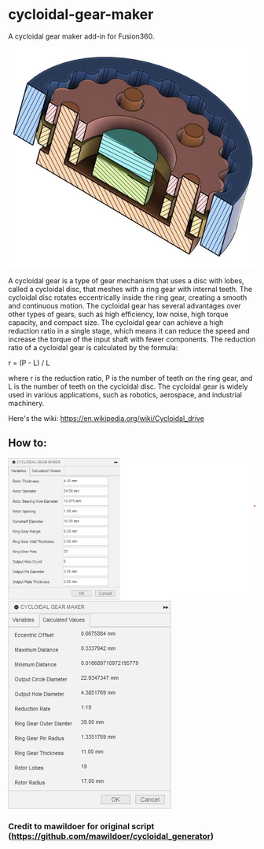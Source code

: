 # cycloidal-gear-maker
A cycloidal gear maker add-in for Fusion360.

![Go to media folder](media/gear_cross_section.jpg)

A cycloidal gear is a type of gear mechanism that uses a disc with lobes, called a cycloidal disc, that meshes with a ring gear with internal teeth. The cycloidal disc rotates eccentrically inside the ring gear, creating a smooth and continuous motion. The cycloidal gear has several advantages over other types of gears, such as high efficiency, low noise, high torque capacity, and compact size. The cycloidal gear can achieve a high reduction ratio in a single stage, which means it can reduce the speed and increase the torque of the input shaft with fewer components. The reduction ratio of a cycloidal gear is calculated by the formula:

r = (P - L) / L

where r is the reduction ratio, P is the number of teeth on the ring gear, and L is the number of teeth on the cycloidal disc. The cycloidal gear is widely used in various applications, such as robotics, aerospace, and industrial machinery.

Here's the wiki: https://en.wikipedia.org/wiki/Cycloidal_drive

## How to:

![Go to media folder](media/variables.jpg)
![Go to media folder](media/calculated_values.jpg)

### Credit to mawildoer for original script (https://github.com/mawildoer/cycloidal_generator)